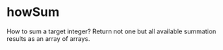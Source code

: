 # howSum
How to sum a target integer? Return not one but all available summation results as an array of arrays.
